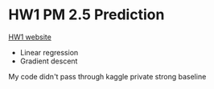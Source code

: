 # HW1 PM 2.5 Prediction

[HW1 website](https://ntumlta2019.github.io/ml-web-hw1/?fbclid=IwAR3ydtkkwExlbBYV9CvX3sBi03cabp77_Uwr5XE8BoPodE79ooCjzC9DSjw)
- Linear regression
- Gradient descent

My code didn't pass through kaggle private strong baseline 
